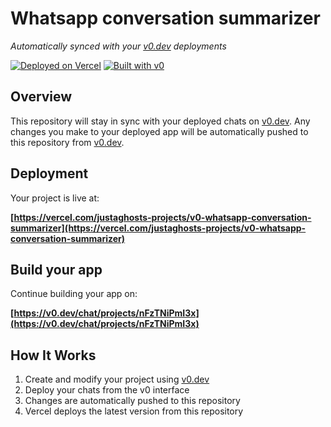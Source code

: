 # Whatsapp conversation summarizer

*Automatically synced with your [v0.dev](https://v0.dev) deployments*

[![Deployed on Vercel](https://img.shields.io/badge/Deployed%20on-Vercel-black?style=for-the-badge&logo=vercel)](https://vercel.com/justaghosts-projects/v0-whatsapp-conversation-summarizer)
[![Built with v0](https://img.shields.io/badge/Built%20with-v0.dev-black?style=for-the-badge)](https://v0.dev/chat/projects/nFzTNiPmI3x)

## Overview

This repository will stay in sync with your deployed chats on [v0.dev](https://v0.dev).
Any changes you make to your deployed app will be automatically pushed to this repository from [v0.dev](https://v0.dev).

## Deployment

Your project is live at:

**[https://vercel.com/justaghosts-projects/v0-whatsapp-conversation-summarizer](https://vercel.com/justaghosts-projects/v0-whatsapp-conversation-summarizer)**

## Build your app

Continue building your app on:

**[https://v0.dev/chat/projects/nFzTNiPmI3x](https://v0.dev/chat/projects/nFzTNiPmI3x)**

## How It Works

1. Create and modify your project using [v0.dev](https://v0.dev)
2. Deploy your chats from the v0 interface
3. Changes are automatically pushed to this repository
4. Vercel deploys the latest version from this repository